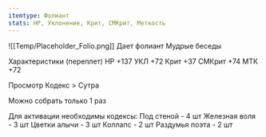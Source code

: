```yaml
---
itemtype: Фолиант
stats: НР, Уклонение, Крит, СМКрит, Меткость 
---
```

![[Temp/Placeholder_Folio.png]]
Дает фолиант Мудрые беседы

Характеристики (переплет)
НР +137
УКЛ +72
Крит +37
СМКрит +74
МТК +72

Просмотр Кодекс > Сутра

Можно собрать только 1 раз

Для активации необходимы кодексы: 
Под стеной  - 4 шт
Железная воля  - 3 шт
Цветки алычи  - 3 шт
Коллапс  - 2 шт
Раздумья поэта  - 2 шт

